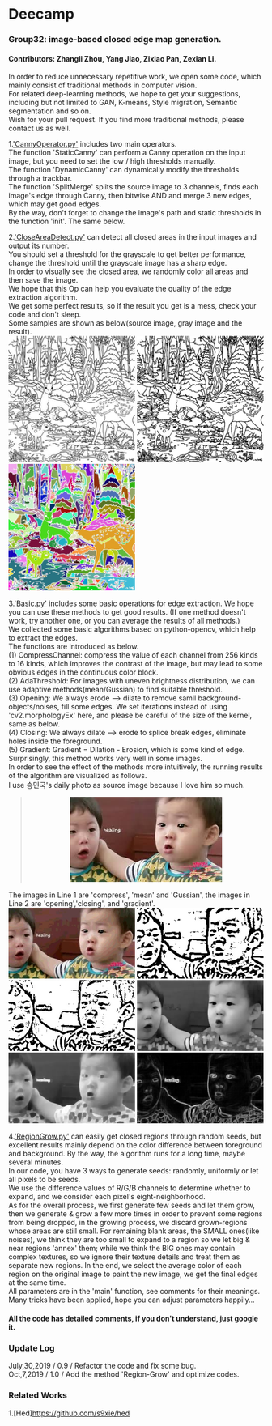 # Deecamp
### Group32: image-based closed edge map generation.   
#### Contributors: Zhangli Zhou, Yang Jiao, Zixiao Pan, Zexian Li.  

In order to reduce unnecessary repetitive work, we open some code, which mainly consist of traditional methods in computer vision.  
For related deep-learning methods, we hope to get your suggestions, including but not limited to GAN, K-means, Style migration, Semantic segmentation and so on.  
Wish for your pull request. If you find more traditional methods, please contact us as well.    

1.['CannyOperator.py'](https://github.com/FuNian788/Deecamp32/blob/master/CannyOperator.py) includes two main operators.    
The function 'StaticCanny' can perform a Canny operation on the input image, but you need to set the low / high thresholds manually.  
The function 'DynamicCanny' can dynamically modify the thresholds through a trackbar.  
The function 'SplitMerge' splits the source image to 3 channels, finds each image's edge through Canny, then bitwise AND and merge 3 new edges, which may get good edges.  
By the way, don't forget to change the image's path and static thresholds in the function 'init'. The same below.  

2.['CloseAreaDetect.py'](https://github.com/FuNian788/Deecamp32/blob/master/CloseAreaDetect.py) can detect all closed areas in the input images and output its number.   
You should set a threshold for the grayscale to get better performance, change the threshold until the grayscale image has a sharp edge.  
In order to visually see the closed area, we randomly color all areas and then save the image.  
We hope that this Op can help you evaluate the quality of the edge extraction algorithm.    
We get some perfect results, so if the result you get is a mess, check your code and don't sleep.  
Some samples are shown as below(source image, gray image and the result).   
<img width="250" height="250" alt="source image" src="https://github.com/FuNian788/Deecamp32/raw/master/img/CloseAreaDetect/source.jpg"/>
<img width="250" height="250" alt="source image" src="https://github.com/FuNian788/Deecamp32/raw/master/img/CloseAreaDetect/gray.jpg"/> 
<img width="250" height="250" alt="source image" src="https://github.com/FuNian788/Deecamp32/raw/master/img/CloseAreaDetect/result.jpg"/>    

3.['Basic.py'](https://github.com/FuNian788/Deecamp32/blob/master/Basic.py) includes some basic operations for edge extraction. We hope you can use these methods to get good results. (If one method doesn't work, try another one, or you can average the results of all methods.)    
We collected some basic algorithms based on python-opencv, which help to extract the edges.  
The functions are introduced as below.  
(1) CompressChannel: compress the value of each channel from 256 kinds to 16 kinds, which improves the contrast of the image, but may lead to some obvious edges in the continuous color block.  
(2) AdaThreshold: For images with uneven brightness distribution, we can use adaptive methods(mean/Gussian) to find suitable threshold.  
(3) Opening: We always erode --> dilate to remove samll background-objects/noises, fill some edges. We set iterations instead of using 'cv2.morphologyEx' here, and please be careful of the size of the kernel, same as below.  
(4) Closing: We always dilate --> erode to splice break edges, eliminate holes inside the foreground.  
(5) Gradient: Gradient = Dilation - Erosion, which is some kind of edge. Surprisingly, this method works very well in some images.    
In order to see the effect of the methods more intuitively, the running results of the algorithm are visualized as follows.  
I use 송민국's daily photo as source image because I love him so much.  
><div align=center><img width="300" height="168" alt="source image" src="https://github.com/FuNian788/Deecamp32/raw/master/img/Basic/source.jpg"/></div>   
The images in Line 1 are 'compress', 'mean' and 'Gussian', the images in Line 2 are 'opening','closing', and 'gradient'.      
<img width="250" height="140" alt="compress image" src="https://github.com/FuNian788/Deecamp32/raw/master/img/Basic/compress.jpg"/>
<img width="250" height="140" alt="mean image" src="https://github.com/FuNian788/Deecamp32/raw/master/img/Basic/mean.jpg"/>
<img width="250" height="140" alt="Gussian image" src="https://github.com/FuNian788/Deecamp32/raw/master/img/Basic/Gussian.jpg"/>
<img width="250" height="140" alt="opening image" src="https://github.com/FuNian788/Deecamp32/raw/master/img/Basic/opening.jpg"/>
<img width="250" height="140" alt="closing image" src="https://github.com/FuNian788/Deecamp32/raw/master/img/Basic/closing.jpg"/>
<img width="250" height="140" alt="gradient image" src="https://github.com/FuNian788/Deecamp32/raw/master/img/Basic/gradient.jpg"/>    

4.['RegionGrow.py'](https://github.com/FuNian788/Deecamp32/blob/master/RegionGrow.py) can easily get closed regions through random seeds, but excellent results mainly depend on the color difference between foreground and background. By the way, the algorithm runs for a long time, maybe several minutes.  
In our code, you have 3 ways to generate seeds: randomly, uniformly or let all pixels to be seeds.    
We use the difference values of R/G/B channels to determine whether to expand, and we consider each pixel's eight-neighborhood.   
As for the overall process, we first generate few seeds and let them grow, then we generate & grow a few more times in order to prevent some regions from being dropped, in the growing process, we discard grown-regions whose areas are still small. For remaining blank areas, the SMALL ones(like noises), we think they are too small to expand to a region so we let big & near regions 'annex' them; while we think the BIG ones may contain complex textures, so we ignore their texture details and treat them as separate new regions. In the end, we select the average color of each region on the original image to paint the new image, we get the final edges at the same time.   
All parameters are in the 'main' function, see comments for their meanings.    
Many tricks have been applied, hope you can adjust parameters happily...    

#### All the code has detailed comments, if you don't understand, just google it.   

### Update Log    
July,30,2019  /  0.9  /  Refactor the code and fix some bug.     
Oct,7,2019    /  1.0  /  Add the method 'Region-Grow' and optimize codes.     

### Related Works   
1.[Hed]https://github.com/s9xie/hed   

